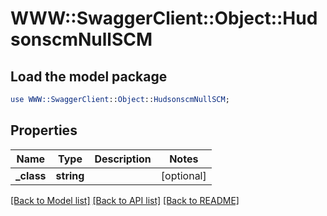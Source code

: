 # WWW::SwaggerClient::Object::HudsonscmNullSCM

## Load the model package
```perl
use WWW::SwaggerClient::Object::HudsonscmNullSCM;
```

## Properties
Name | Type | Description | Notes
------------ | ------------- | ------------- | -------------
**_class** | **string** |  | [optional] 

[[Back to Model list]](../README.md#documentation-for-models) [[Back to API list]](../README.md#documentation-for-api-endpoints) [[Back to README]](../README.md)


